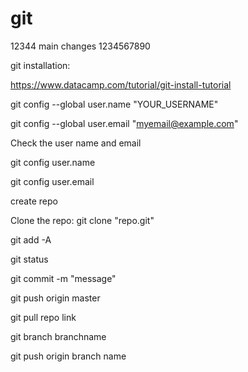 # git

12344
main changes
1234567890

git installation:

https://www.datacamp.com/tutorial/git-install-tutorial


git config --global user.name "YOUR_USERNAME"

git config --global user.email "myemail@example.com"


Check the user name and email

git config user.name

git config user.email


create repo 

Clone the repo: git clone "repo.git"

git add -A

git status

git commit -m "message"

git push origin master

git pull repo link

git branch branchname

git push origin branch name
 
